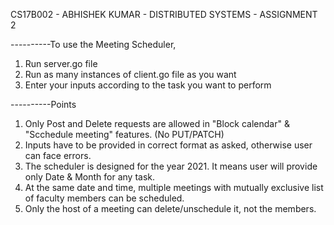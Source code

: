 CS17B002 - ABHISHEK KUMAR - DISTRIBUTED SYSTEMS - ASSIGNMENT 2

----------To use the Meeting Scheduler,
1. Run server.go file
2. Run as many instances of client.go file as you want
3. Enter your inputs according to the task you want to perform


----------Points
1. Only Post and Delete requests are allowed in "Block calendar" & "Scchedule meeting" features. (No PUT/PATCH)
2. Inputs have to be provided in correct format as asked, otherwise user can face errors.
3. The scheduler is designed for the year 2021. It means user will provide only Date & Month for any task.
4. At the same date and time, multiple meetings with mutually exclusive list of faculty members can be scheduled.
5. Only the host of a meeting can delete/unschedule it, not the members.